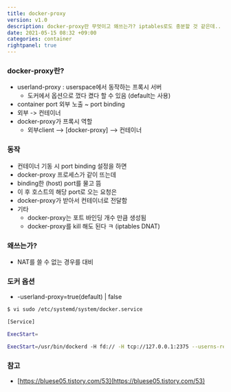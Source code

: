 ```yaml
---
title: docker-proxy
version: v1.0
description: docker-proxy란 무엇이고 왜쓰는가? iptables로도 충분할 것 같은데.. 왜 굳이 프로세스를 띄워서 사용할까요
date: 2021-05-15 08:32 +09:00
categories: container
rightpanel: true
---
```

<!--more-->
### docker-proxy란?

- userland-proxy : userspace에서 동작하는 프록시 서버
    - 도커에서 옵션으로 껐다 켰다 할 수 있음 (default는 사용)
- container port 외부 노출 ~ port binding
- 외부 -> 컨테이너
- docker-proxy가 프록시 역할
    - 외부client --> [docker-proxy] --> 컨테이너

### 동작

- 컨테이너 기동 시 port binding 설정을 하면
- docker-proxy 프로세스가 같이 뜨는데
- binding한 (host) port를 물고 뜸
- 이 후 호스트의 해당 port로 오는 요청은
- docker-proxy가 받아서 컨테이너로 전달함
- 기타
    - docker-proxy는 포트 바인딩 개수 만큼 생성됨
    - docker-proxy를 kill 해도 된다 ㅋ (iptables DNAT)

### 왜쓰는가?

- NAT를 쓸 수 없는 경우를 대비

### 도커 옵션

- -userland-proxy=true(default) | false

```bash
$ vi sudo /etc/systemd/system/docker.service

[Service]

ExecStart=

ExecStart=/usr/bin/dockerd -H fd:// -H tcp://127.0.0.1:2375 --userns-remap=default --userland-proxy=false
```

### 참고

- [https://bluese05.tistory.com/53](https://bluese05.tistory.com/53)